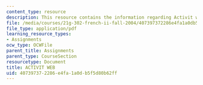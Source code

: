 ```yaml
---
content_type: resource
description: This resource contains the information regarding Activit web.
file: /media/courses/21g-302-french-ii-fall-2004/407397372286e4fa1a0db5f5d80b62ff_MIT21G_302_F04_web_Q.pdf
file_type: application/pdf
learning_resource_types:
- Assignments
ocw_type: OCWFile
parent_title: Assignments
parent_type: CourseSection
resourcetype: Document
title: ACTIVIT WEB
uid: 40739737-2286-e4fa-1a0d-b5f5d80b62ff
---
```

